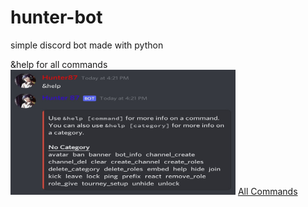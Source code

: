 # hunter-bot

simple discord bot made with python

&help for all commands
<img src="resources/images/cmds/help_command.jpg" height="200px" width="360px"/>
<a href="#" >All Commands</a>
